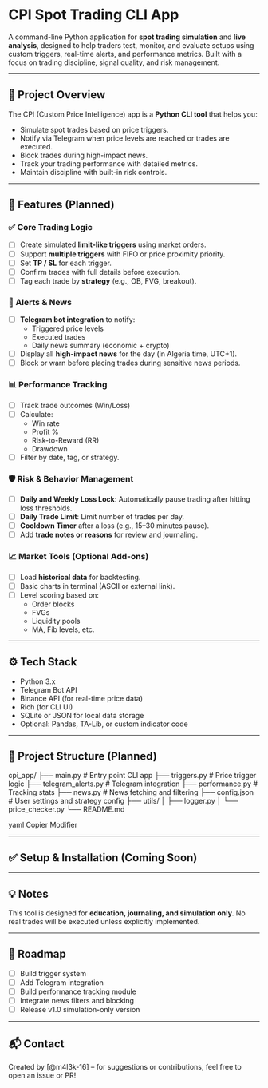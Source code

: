 # CPI Spot Trading CLI App

A command-line Python application for **spot trading simulation** and **live analysis**, designed to help traders test, monitor, and evaluate setups using custom triggers, real-time alerts, and performance metrics. Built with a focus on trading discipline, signal quality, and risk management.

---

## 🚀 Project Overview

The CPI (Custom Price Intelligence) app is a **Python CLI tool** that helps you:

- Simulate spot trades based on price triggers.
- Notify via Telegram when price levels are reached or trades are executed.
- Block trades during high-impact news.
- Track your trading performance with detailed metrics.
- Maintain discipline with built-in risk controls.

---

## 🔧 Features (Planned)

### ✅ Core Trading Logic

- [ ] Create simulated **limit-like triggers** using market orders.
- [ ] Support **multiple triggers** with FIFO or price proximity priority.
- [ ] Set **TP / SL** for each trigger.
- [ ] Confirm trades with full details before execution.
- [ ] Tag each trade by **strategy** (e.g., OB, FVG, breakout).

### 🔔 Alerts & News

- [ ] **Telegram bot integration** to notify:
  - Triggered price levels
  - Executed trades
  - Daily news summary (economic + crypto)
- [ ] Display all **high-impact news** for the day (in Algeria time, UTC+1).
- [ ] Block or warn before placing trades during sensitive news periods.

### 📊 Performance Tracking

- [ ] Track trade outcomes (Win/Loss)
- [ ] Calculate:
  - Win rate
  - Profit %
  - Risk-to-Reward (RR)
  - Drawdown
- [ ] Filter by date, tag, or strategy.

### 🛡️ Risk & Behavior Management

- [ ] **Daily and Weekly Loss Lock**: Automatically pause trading after hitting loss thresholds.
- [ ] **Daily Trade Limit**: Limit number of trades per day.
- [ ] **Cooldown Timer** after a loss (e.g., 15–30 minutes pause).
- [ ] Add **trade notes or reasons** for review and journaling.

### 📈 Market Tools (Optional Add-ons)

- [ ] Load **historical data** for backtesting.
- [ ] Basic charts in terminal (ASCII or external link).
- [ ] Level scoring based on:
  - Order blocks
  - FVGs
  - Liquidity pools
  - MA, Fib levels, etc.

---

## ⚙️ Tech Stack

- Python 3.x
- Telegram Bot API
- Binance API (for real-time price data)
- Rich (for CLI UI)
- SQLite or JSON for local data storage
- Optional: Pandas, TA-Lib, or custom indicator code

---

## 📁 Project Structure (Planned)

cpi_app/
├── main.py # Entry point CLI app
├── triggers.py # Price trigger logic
├── telegram_alerts.py # Telegram integration
├── performance.py # Tracking stats
├── news.py # News fetching and filtering
├── config.json # User settings and strategy config
├── utils/
│ ├── logger.py
│ └── price_checker.py
└── README.md

yaml
Copier
Modifier

---

## ✅ Setup & Installation (Coming Soon)

---

## 💡 Notes

This tool is designed for **education, journaling, and simulation only**. No real trades will be executed unless explicitly implemented.

---

## 📌 Roadmap

- [ ] Build trigger system
- [ ] Add Telegram integration
- [ ] Build performance tracking module
- [ ] Integrate news filters and blocking
- [ ] Release v1.0 simulation-only version

---

## 📬 Contact

Created by [@m4l3k-16] – for suggestions or contributions, feel free to open an issue or PR!
